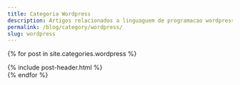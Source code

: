 ```yaml
---
title: Categoria Wordpress
description: Artigos relacionados a linguaguem de programacao wordpress
permalink: /blog/category/wordpress/
slug: wordpress
---
```


{% for post in site.categories.wordpress %}
<article class="post">
{% include post-header.html %}
</article>
{% endfor %}
